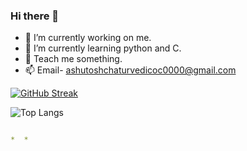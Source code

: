 ###   Hi there 👋
- 🔭 I’m currently working on me.
- 🌱 I’m currently learning python and C.
- 💬 Teach me something.
- 📫 Email- ashutoshchaturvedicoc0000@gmail.com

[![GitHub Streak](https://github-readme-streak-stats.herokuapp.com/?user=Ashutosh-Chaturvedi)](https://git.io/streak-stats)

![Top Langs](https://github-readme-stats.vercel.app/api/top-langs/?username=Ashutosh-Chaturvedi)
 
  ```yaml

*  *

```
